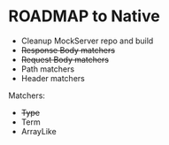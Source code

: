 # ROADMAP to Native

- Cleanup MockServer repo and build
- ~~Response Body matchers~~
- ~~Request Body matchers~~
- Path matchers
- Header matchers

Matchers:
- ~~Type~~
- Term
- ArrayLike
